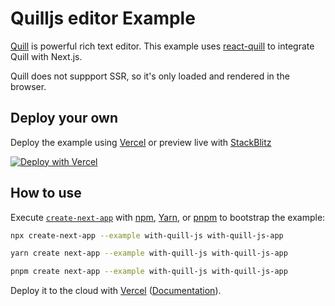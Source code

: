 # Quilljs editor Example

[Quill](https://quilljs.com/) is powerful rich text editor. This example uses [react-quill](https://github.com/zenoamaro/react-quill) to integrate Quill with Next.js.

Quill does not suppport SSR, so it's only loaded and rendered in the browser.

## Deploy your own

Deploy the example using [Vercel](https://vercel.com?utm_source=github&utm_medium=readme&utm_campaign=next-example) or preview live with [StackBlitz](https://stackblitz.com/github/vercel/next.js/tree/canary/examples/with-quill-js)

[![Deploy with Vercel](https://vercel.com/button)](https://vercel.com/new/git/external?repository-url=https://github.com/vercel/next.js/tree/canary/examples/with-quill-js&project-name=with-quill-js&repository-name=with-quill-js)

## How to use

Execute [`create-next-app`](https://github.com/vercel/next.js/tree/canary/packages/create-next-app) with [npm](https://docs.npmjs.com/cli/init), [Yarn](https://yarnpkg.com/lang/en/docs/cli/create/), or [pnpm](https://pnpm.io) to bootstrap the example:

```bash
npx create-next-app --example with-quill-js with-quill-js-app
```

```bash
yarn create next-app --example with-quill-js with-quill-js-app
```

```bash
pnpm create next-app --example with-quill-js with-quill-js-app
```

Deploy it to the cloud with [Vercel](https://vercel.com/new?utm_source=github&utm_medium=readme&utm_campaign=next-example) ([Documentation](https://nextjs.org/docs/deployment)).
